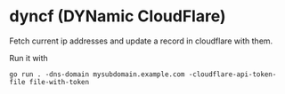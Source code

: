 # dyncf (DYNamic CloudFlare)

Fetch current ip addresses and update a record in cloudflare with them.

Run it with

```
go run . -dns-domain mysubdomain.example.com -cloudflare-api-token-file file-with-token
```
